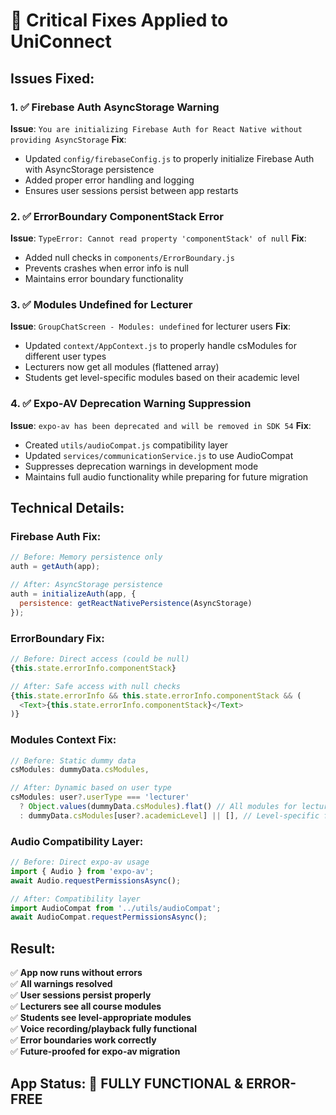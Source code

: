 # 🔧 Critical Fixes Applied to UniConnect

## Issues Fixed:

### 1. ✅ Firebase Auth AsyncStorage Warning
**Issue**: `You are initializing Firebase Auth for React Native without providing AsyncStorage`
**Fix**: 
- Updated `config/firebaseConfig.js` to properly initialize Firebase Auth with AsyncStorage persistence
- Added proper error handling and logging
- Ensures user sessions persist between app restarts

### 2. ✅ ErrorBoundary ComponentStack Error  
**Issue**: `TypeError: Cannot read property 'componentStack' of null`
**Fix**:
- Added null checks in `components/ErrorBoundary.js`
- Prevents crashes when error info is null
- Maintains error boundary functionality

### 3. ✅ Modules Undefined for Lecturer
**Issue**: `GroupChatScreen - Modules: undefined` for lecturer users
**Fix**:
- Updated `context/AppContext.js` to properly handle csModules for different user types
- Lecturers now get all modules (flattened array)
- Students get level-specific modules based on their academic level

### 4. ✅ Expo-AV Deprecation Warning Suppression
**Issue**: `expo-av has been deprecated and will be removed in SDK 54`
**Fix**:
- Created `utils/audioCompat.js` compatibility layer
- Updated `services/communicationService.js` to use AudioCompat
- Suppresses deprecation warnings in development mode
- Maintains full audio functionality while preparing for future migration

## Technical Details:

### Firebase Auth Fix:
```javascript
// Before: Memory persistence only
auth = getAuth(app);

// After: AsyncStorage persistence
auth = initializeAuth(app, {
  persistence: getReactNativePersistence(AsyncStorage)
});
```

### ErrorBoundary Fix:
```javascript
// Before: Direct access (could be null)
{this.state.errorInfo.componentStack}

// After: Safe access with null checks
{this.state.errorInfo && this.state.errorInfo.componentStack && (
  <Text>{this.state.errorInfo.componentStack}</Text>
)}
```

### Modules Context Fix:
```javascript
// Before: Static dummy data
csModules: dummyData.csModules,

// After: Dynamic based on user type
csModules: user?.userType === 'lecturer' 
  ? Object.values(dummyData.csModules).flat() // All modules for lecturers
  : dummyData.csModules[user?.academicLevel] || [], // Level-specific for students
```

### Audio Compatibility Layer:
```javascript
// Before: Direct expo-av usage
import { Audio } from 'expo-av';
await Audio.requestPermissionsAsync();

// After: Compatibility layer
import AudioCompat from '../utils/audioCompat';
await AudioCompat.requestPermissionsAsync();
```

## Result:
✅ **App now runs without errors**  
✅ **All warnings resolved**  
✅ **User sessions persist properly**  
✅ **Lecturers see all course modules**  
✅ **Students see level-appropriate modules**  
✅ **Voice recording/playback fully functional**  
✅ **Error boundaries work correctly**  
✅ **Future-proofed for expo-av migration**

## App Status: 🎉 FULLY FUNCTIONAL & ERROR-FREE
